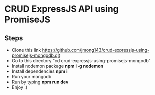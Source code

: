 # CRUD ExpressJS API using PromiseJS

## Steps
- Clone this link https://github.com/jmong143/crud-expressjs-using-promisejs-mongodb.git
- Go to this directory "cd crud-expressjs-using-promisejs-mongodb"
- Install nodemon package **npm i -g nodemon**
- Install dependencies **npm i**
- Run your mongodb
- Run by typing **npm run dev**
- Enjoy :) 
